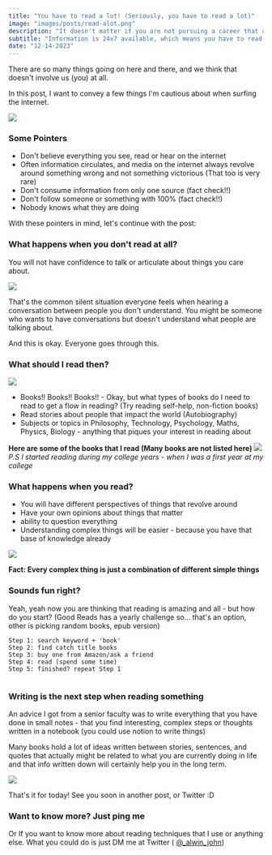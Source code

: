 ```yaml
---
title: "You have to read a lot! (Seriously, you have to read a lot)"
image: "images/posts/read-alot.png"
description: "It doesn't matter if you are not pursuing a career that doesn't involve reading, but you should read nonetheless"
subtitle: "Information is 24x7 available, which means you have to read a lot to understand what is going on in the world. This is the information age and these kind of habits helps you to become a thinker"
date: "12-14-2023"
---
```

There are so many things going on here and there, and we think that doesn't involve us (you) at all.


In this post, I want to convey a few things I'm cautious about when surfing the internet.

![](/images/gifs/lets-go.gif)


### Some Pointers
- Don't believe everything you see, read or hear on the internet
- Often information circulates, and media on the internet always revolve around something wrong and not something victorious (That too is very rare)
- Don't consume information from only one source (fact check!!)
- Don't follow someone or something with 100% (fact check!!)
- Nobody knows what they are doing

With these pointers in mind, let's continue with the post:

### What happens when you don't read at all?

You will not have confidence to talk or articulate about things you care about. 

![](/images/gifs/what-the-hell.gif)


That's the common silent situation everyone feels when hearing a conversation between people you don't understand. You might be someone who wants to have conversations but doesn't understand what people are talking about.

And this is okay. Everyone goes through this.

### What should I read then?

![](/images/gifs/cat-reading.gif)
- Books!! Books!! Books!! - Okay, but what types of books do I need to read to get a flow in reading? (Try reading self-help, non-fiction books)
- Read stories about people that impact the world (Autobiography)
- Subjects or topics in Philosophy, Technology, Psychology, Maths, Physics, Biology - anything that piques your interest in reading about

**Here are some of the books that I read (Many books are not listed here)**
![](/images/books.png)
*P.S I started reading during my college years - when I was a first year at my college*

### What happens when you read?

- You will have different perspectives of things that revolve around
- Have your own opinions about things that matter
- ability to question everything
- Understanding complex things will be easier - because you have that base of knowledge already

![](/images/gifs/blocks.gif)

**Fact: Every complex thing is just a combination of different simple things**

### Sounds fun right?

Yeah, yeah now you are thinking that reading is amazing and all - but how do you start? (Good Reads has a yearly challenge so... that's an option, other is picking random books, epub version)

```
Step 1: search keyword + 'book'
Step 2: find catch title books
Step 3: buy one from Amazon/ask a friend
Step 4: read (spend some time)
Step 5: finished? repeat Step 1


```

### Writing is the next step when reading something

An advice I got from a senior faculty was to write everything that you have done in small notes - that you find interesting, complex steps or thoughts written in a notebook (you could use notion to write things)

Many books hold a lot of ideas written between stories, sentences, and quotes that actually might be related to what you are currently doing in life and that info written down will certainly help you in the long term.

![](/images/notes.png)

That's it for today! See you soon in another post, or Twitter :D

### Want to know more? Just ping me

Or If you want to know more about reading techniques that I use or anything else. What you could do is just DM me at Twitter ( [@_alwin_john](http://twitter.com/share?text=@_alwin_john%20just%20posted%20here:&url=https://www.alwinjohn.com/posts/read-alot&hashtags=BooksWorthReading,reading,developers
))